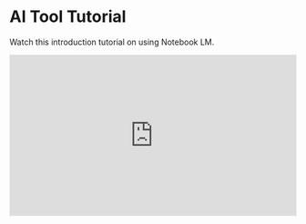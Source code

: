 # AI Tool Tutorial

Watch this introduction tutorial on using Notebook LM.
<div style="position: relative; padding-bottom: 56.25%; height: 0; overflow: hidden; width: 100%;">
    <iframe src="https://www.youtube.com/embed/XAgpaxfFQcI" frameborder="0" allowfullscreen style="position: absolute; top: 0; left: 0; width: 100%; height: 100%;"></iframe>
</div>
